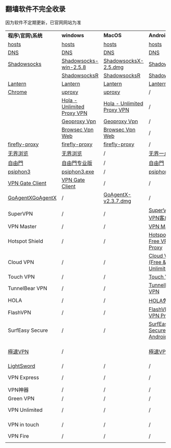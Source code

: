 ## 翻墙软件不完全收录
因为软件不定期更新，已官网网站为准

<table>
   <tr>
      <td><b>程序\官网\系统</b></td>
      <td><b>windows</b></td>
      <td><b>MacOS</b></td>
      <td><b>Android</b></td>
      <td><b>IOS</b></td>
   </tr>
   <tr>
      <td><a href="https://github.com/racaljk/hosts">hosts</a></td>
      <td><a href="https://github.com/racaljk/hosts">hosts</a></td>
      <td><a href="https://github.com/racaljk/hosts">hosts</a></td>
      <td><a href="https://github.com/racaljk/hosts">hosts</a></td>
      <td><a href="https://github.com/racaljk/hosts">hosts</a></td>
   </tr>
   <tr>
      <td><a href="https://github.com/zyqf/DNS">DNS</a></td>
      <td><a href="https://github.com/zyqf/DNS">DNS</a></td>
      <td><a href="https://github.com/zyqf/DNS">DNS</a></td>
      <td><a href="https://github.com/zyqf/DNS">DNS</a></td>
	  <td><a href="https://github.com/zyqf/DNS">DNS</a></td>
   </tr>
   <tr>
      <td><a href="https://shadowsocks.com/">Shadowsocks</a></td>
      <td><a href="https://github.com/it-andy-hou/fq/blob/master/Windows/Shadowsocks/Shadowsocks-win-2.5.8.zip"> Shadowsocks-win-2.5.8 </a></td>
      <td><a href="https://github.com/it-andy-hou/fq/blob/master/Mac/Shadowsocks/ShadowsocksX-2.5.dmg"> ShadowsocksX-2.5.dmg </a></td>
      <td><a href="https://play.google.com/store/apps/details?id=com.github.shadowsocks">Shadowsocks </a></td>
      <td>/</td>
   </tr>
   <tr>
   	<td> </td>
   	<td><a href="https://github.com/breakwa11/shadowsocks-rss"> ShadowsocksR </a></td>
   	<td><a href="https://github.com/breakwa11/shadowsocks-rss"> ShadowsocksR </a></td>
   	<td><a href="https://github.com/breakwa11/shadowsocks-rss"> ShadowsocksR </a></td>
   	<td>/</td>
   </tr>
   <tr>
      <td><a href="https://getlantern.org/">Lantern</a></td>
      <td><a href="https://github.com/getlantern/lantern/releases/tag/latest">Lantern</a></td>
      <td><a href="https://github.com/getlantern/lantern/releases/tag/latest">Lantern</a></td>
      <td><a href="https://github.com/getlantern/lantern/releases/tag/latest">Lantern</a></td>
      <td>/</td>
   </tr>
   <tr>
   	  <td><a href="http://www.google.cn/intl/zh-CN/chrome/?">Chrome</a></td>
   	  <td><a href="https://www.uproxy.org/install">uproxy</a></td>
   	  <td><a href="https://www.uproxy.org/install">uproxy</a></td>
   	  <td>/</td>
   	  <td>/</td>
   </tr>
   <tr>
   	  <td> </td>
   	  <td><a href="https://chrome.google.com/webstore/detail/hola-unlimited-proxy-vpn/opalpjjboefohnelaemnhdhlceibbcgl">Hola - Unlimited Proxy VPN</a></td>
   	  <td><a href="https://chrome.google.com/webstore/detail/hola-unlimited-proxy-vpn/opalpjjboefohnelaemnhdhlceibbcgl">Hola - Unlimited Proxy VPN</a></td>
   	  <td>/</td>
   	  <td>/</td>
   </tr>
   <tr>
   	  <td> </td>
   	  <td><a href="https://chrome.google.com/webstore/detail/geoproxy-vpn/bohjiepdaibaajbeedilfpdniijmmccf">Geoproxy Vpn</a></td>
   	  <td><a href="https://chrome.google.com/webstore/detail/geoproxy-vpn/bohjiepdaibaajbeedilfpdniijmmccf">Geoproxy Vpn</a></td>
   	  <td>/</td>
   	  <td>/</td>
   </tr>
      <tr>
   	  <td> </td>
   	  <td><a href="https://chrome.google.com/webstore/detail/browsec-vpn-web/eoeecjmgnmpnljngnagabdpmahamaaoh">Browsec Vpn Web</a></td>
   	  <td><a href="https://chrome.google.com/webstore/detail/browsec-vpn-web/eoeecjmgnmpnljngnagabdpmahamaaoh">Browsec Vpn Web</a></td>
   	  <td>/</td>
   	  <td>/</td>
   </tr>
   <tr>
      <td><a href="https://github.com/yinghuocho/firefly-proxy">firefly-proxy</a></td>
      <td><a href="https://github.com/yinghuocho/download/blob/master/firefly-proxy-win-latest.zip?raw=true">firefly-proxy</a></td>
      <td><a href="https://github.com/yinghuocho/download/blob/master/firefly-proxy-mac-latest.dmg?raw=true">firefly-proxy</a></td>
      <td>/</td>
      <td>/</td>
   </tr>
   <tr>
      <td><a href="http://www.wujieliulan.com/news.php">无界浏览</a></td>
      <td><a href="https://git.io/HNvvvQ">无界浏览</a></td>
      <td>/</td>
      <td><a href="https://git.io/2S1IBQ">无界一点通</a></td>
      <td>/</td>
   </tr>
   <tr>
      <td><a href="http://dongtaiwang.com/loc/phome.php?v=0">自由門</a></td>
      <td><a href="https://git.io/fgp">自由門专业版</a></td>
      <td>/</td>
      <td><a href="https://git.io/fgma">自由門</a></td>
      <td>/</td>
   </tr>
   <tr>
      <td><a href="https://psiphon3.com/zh/index.html">psiphon3</a></td>
      <td><a href="https://psiphon3.com/psiphon3.exe">psiphon3.exe</a></td>
      <td>/</td>
      <td><a href="https://psiphon3.com/PsiphonAndroid.apk">psiphon3.exe</a></td>
      <td>/</td>
   </tr>
   <tr>
      <td><a href="http://www.vpngate.net/cn/">VPN Gate Client</a></td>
      <td><a href="http://www.vpngate.net/cn/download.aspx">VPN Gate Client</a></td>
      <td>/</td>
      <td>/</td>
      <td>/</td>
   </tr>
   <tr>
      <td><a href="https://github.com/zenoven/">GoAgentXGoAgentX</a></td>
      <td>/</td>
      <td><a href="https://github.com/it-andy-hou/fq/blob/master/Mac/GoAgentX/GoAgentX-v2.3.7.dmg">GoAgentX-v2.3.7.dmg</a></td>
      <td>/</td>
      <td>/</td>
   </tr>
   <tr>
      <td>SuperVPN </td>
      <td>/</td>
      <td>/</td>
      <td><a href="https://play.google.com/store/apps/details?id=com.jrzheng.supervpnfree">SuperVPN 免费VPN客户端</a></td>
      <td>/</td>
   </tr>
   <tr>
      <td>VPN Master</td>
      <td>/</td>
      <td>/</td>
      <td><a href="https://play.google.com/store/apps/details?id=free.vpn.unblock.proxy.vpnmaster">VPN Master</a></td>
      <td>/</td>
   </tr>
   <tr>
      <td>Hotspot Shield </td>
      <td>/</td>
      <td>/</td>
      <td><a href="https://play.google.com/store/apps/details?id=hotspotshield.android.vpn">Hotspot Shield Free VPN Proxy</td>
      <td>/</td>
   </tr>
   <tr>
      <td>Cloud VPN </td>
      <td>/</td>
      <td>/</td>
      <td><a href="https://play.google.com/store/apps/details?id=net.bypass.vpn">Cloud VPN (Free & Unlimited)</a></td>
      <td>/</td>
   </tr>
   <tr>
      <td>Touch VPN</td>
      <td>/</td>
      <td>/</td>
      <td><a href="https://play.google.com/store/apps/details?id=com.northghost.touchvpn">Touch VPN</a></td>
      <td>/</td>
   </tr>
   <tr>
      <td>TunnelBear VPN</td>
      <td>/</td>
      <td>/</td>
      <td><a href="https://play.google.com/store/apps/details?id=com.tunnelbear.android">TunnelBear VPN</a></td>
      <td>/</td>
   </tr>
   <tr>
      <td>HOLA</td>
      <td>/</td>
      <td>/</td>
      <td><a href="https://play.google.com/store/apps/details?id=org.hola">HOLA免费VPN</a></td>
      <td>/</td>
   </tr>
   <tr>
      <td>FlashVPN</td>
      <td>/</td>
      <td>/</td>
      <td><a href="https://play.google.com/store/apps/details?id=net.flashsoft.flashvpn.activity">FlashVPN Free VPN Proxy</a></td>
      <td>/</td>
   </tr>
   <tr>
      <td>SurfEasy Secure</td>
      <td>/</td>
      <td>/</td>
      <td><a href="https://play.google.com/store/apps/details?id=com.surfeasy">SurfEasy Secure Android VPN</a></td>
      <td>/</td>
   </tr>
   <tr>
      <td><a href="http://www.hideme.io/">極速VPN</a></td>
      <td>/</td>
      <td><a href="https://itunes.apple.com/us/app/hideme-free-vpn-proxy-unlimited/id1084098222?ls=1&mt=12"></a></td>
      <td><a href="https://play.google.com/store/apps/details?id=io.hideme.android">極速VPN</a></td>
      <td><a href="https://itunes.apple.com/us/app/hideme-free-vpn-proxy-unlimited/id879905781?ls=1&mt=8">HideMe Free VPN Proxy</a></td>    
   </tr>
   <tr>
   	  <td><a href="https://github.com/UnsignedInt8/LightSword">LightSword</a></td>
   	  <td>/</td>
   	  <td>/</td>
   	  <td>/</td>
   	  <td><a href="https://github.com/UnsignedInt8/LightSword">LightSword</a></td>
   </tr>
   <tr>
      <td>VPN Express</td>
      <td>/</td>
      <td>/</td>
      <td>/</td>
      <td><a href="https://itunes.apple.com/cn/app/vpn-express-best-mobile-vpn/id375584677">VPN Express</a></td>
      
   </tr>
   <tr>
      <td>VPN神器</td>
      <td>/</td>
      <td>/</td>
      <td>/</td>
      <td><a href="https://itunes.apple.com/cn/app/vpn-shen-qi/id823288801">VPN神器</a></td>
      
   </tr>
   <tr>
      <td>Green VPN</td>
      <td>/</td>
      <td>/</td>
      <td>/</td>
      <td><a href="https://itunes.apple.com/cn/app/greenvpn-green-wang-luo-jia/id629880524">Green VPN</a></td>
      
   </tr>
   <tr>
      <td>VPN Unlimited</td>
      <td>/</td>
      <td>/</td>
      <td>/</td>
      <td><a href="https://itunes.apple.com/cn/app/vpn-unlimited-jia-mi-quan/id694633015?mt=8">VPN Unlimited</a></td>
      
   </tr>
   <tr>
      <td>VPN in touch</td>
      <td>/</td>
      <td>/</td>
      <td>/</td>
      <td><a href="https://itunes.apple.com/cn/app/vpn-in-touch-for-iphone-ipad/id464241430">VPN in touch</a></td>
      
   </tr>
   <tr>
      <td>VPN Fire</td>
      <td>/</td>
      <td>/</td>
      <td>/</td>
      <td><a href="https://itunes.apple.com/cn/app/vpn-fire-for-iphone-ipad-protect/id432531914">VPN Fire</a></td>
      
   </tr>
   <tr>
      <td></td>
   </tr>
</table>